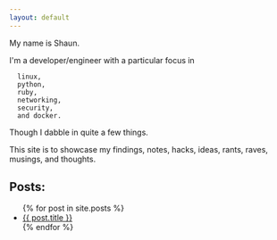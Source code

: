 ```yaml
---
layout: default
---
```


My name is Shaun.

I'm a developer/engineer with a particular focus in
```
  linux,
  python,
  ruby,
  networking,
  security,
  and docker.
```
Though I dabble in quite a few things.

This site is to showcase my findings, notes, hacks, ideas, rants, raves, musings, and thoughts.

## Posts:
<ul>
  {% for post in site.posts %}
    <li>
      <a href="{{ site.baseurl }}{{ post.url }}">{{ post.title }}</a>
    </li>
  {% endfor %}
</ul>

